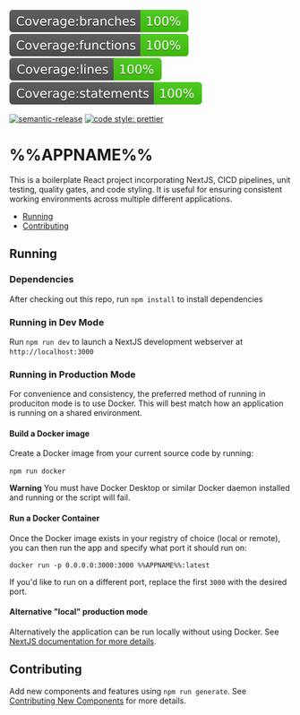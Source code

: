 <!-- //TODO: Wire this up to the project-specific build status path for Gitlab? -->
<!-- [![npm version](https://badge.fury.io/js/%40amclin%2Fcreate-react-app.svg)](https://www.npmjs.com/@amclin/create-react-app) -->
<!-- [![Build Status](https://travis-ci.org/amclin/react-project-boilerplate.svg?branch=master)](https://travis-ci.org/amclin/react-project-boilerplate) -->
<!-- [![Dependabot Status](https://api.dependabot.com/badges/status?host=github&repo=amclin/react-project-boilerplate)](https://dependabot.com) -->

![Branch Code Coverage](./coverage/badge-branches.svg) ![Functions Code Coverage](./coverage/badge-functions.svg) ![Lines Code Coverage](./coverage/badge-lines.svg) ![Statements Code Coverage](./coverage/badge-statements.svg)

[![semantic-release](https://img.shields.io/badge/%20%20%F0%9F%93%A6%F0%9F%9A%80-semantic--release-e10079.svg)](https://github.com/semantic-release/semantic-release)
[![code style: prettier](https://img.shields.io/badge/code_style-prettier-ff69b4.svg?style=flat-square)](https://github.com/prettier/prettier)

# %%APPNAME%%

This is a boilerplate React project incorporating NextJS, CICD pipelines, unit testing, quality gates, and code styling. It is useful for ensuring consistent working environments across multiple different applications.

- [Running](#running)
- [Contributing](CONTRIBUTING.md)

## Running

### Dependencies

After checking out this repo, run `npm install` to install dependencies

### Running in Dev Mode

Run `npm run dev` to launch a NextJS development webserver at `http://localhost:3000`

### Running in Production Mode
For convenience and consistency, the preferred method of running in produciton mode is to use Docker. This will best match how an application is running on a shared environment.

#### Build a Docker image
Create a Docker image from your current source code by running:

`npm run docker`

**Warning** You must have Docker Desktop or similar Docker daemon installed and running or the script will fail.

#### Run a Docker Container
Once the Docker image exists in your registry of choice (local or remote), you can then run the app and specify what port it should run on:

```
docker run -p 0.0.0.0:3000:3000 %%APPNAME%%:latest
```

If you'd like to run on a different port, replace the first `3000` with the desired port.

#### Alternative "local" production mode
Alternatively the application can be run locally without using Docker. See [NextJS documentation for more details](https://nextjs.org/docs#production-deployment).

## Contributing

Add new components and features using `npm run generate`. See [Contributing New Components](CONTRIBUTING.md#new-components) for more details.

